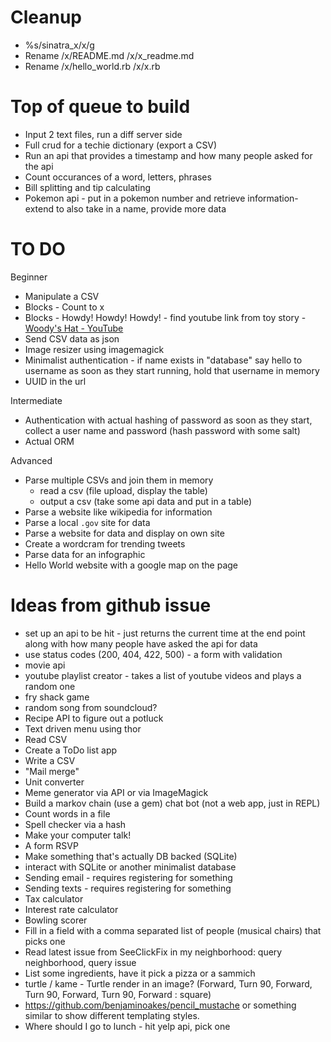 # Cleanup
* %s/sinatra_x/x/g
* Rename /x/README.md /x/x_readme.md
* Rename /x/hello_world.rb /x/x.rb

# Top of queue to build
* Input 2 text files, run a diff server side
* Full crud for a techie dictionary (export a CSV)
* Run an api that provides a timestamp and how many people asked for the api
* Count occurances of a word, letters, phrases
* Bill splitting and tip calculating
* Pokemon api - put in a pokemon number and retrieve information- extend to also take in a name, provide more data

# TO DO

Beginner
* Manipulate a CSV
* Blocks - Count to x
* Blocks - Howdy! Howdy! Howdy! - find youtube link from toy story - [Woody's Hat - YouTube](http://www.youtube.com/watch?v=G-I3UXqDhIo)
* Send CSV data as json
* Image resizer using imagemagick
* Minimalist authentication - if name exists in "database" say hello to username
    as soon as they start running, hold that username in memory
* UUID in the url

Intermediate
* Authentication with actual hashing of password
    as soon as they start, collect a user name and password (hash password with some salt)
* Actual ORM

Advanced
* Parse multiple CSVs and join them in memory
  * read a csv (file upload, display the table)
  * output a csv (take some api data and put in a table)
* Parse a website like wikipedia for information
* Parse a local `.gov` site for data
* Parse a website for data and display on own site
* Create a wordcram for trending tweets
* Parse data for an infographic
* Hello World website with a google map on the page

# Ideas from github issue
* set up an api to be hit - just returns the current time at the end point along with how many people have asked the api for data
* use status codes (200, 404, 422, 500) - a form with validation
* movie api
* youtube playlist creator - takes a list of youtube videos and plays a random one
* fry shack game
* random song from soundcloud?
* Recipe API to figure out a potluck
* Text driven menu using thor
* Read CSV
* Create a ToDo list app
* Write a CSV
* "Mail merge"
* Unit converter
* Meme generator via API or via ImageMagick
* Build a markov chain (use a gem) chat bot (not a web app, just in REPL)
* Count words in a file
* Spell checker via a hash
* Make your computer talk!
* A form RSVP
* Make something that's actually DB backed (SQLite)
* interact with SQLite or another minimalist database
* Sending email - requires registering for something
* Sending texts - requires registering for something
* Tax calculator
* Interest rate calculator
* Bowling scorer
* Fill in a field with a comma separated list of people (musical chairs) that picks one
* Read latest issue from SeeClickFix in my neighborhood: query neighborhood, query issue
* List some ingredients, have it pick a pizza or a sammich
* turtle / kame - Turtle render in an image? (Forward, Turn 90, Forward, Turn 90, Forward, Turn 90, Forward : square)
* https://github.com/benjaminoakes/pencil_mustache or something similar to show different templating styles.
* Where should I go to lunch - hit yelp api, pick one
